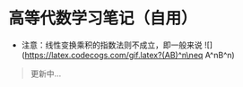 高等代数学习笔记（自用）
====
* 注意：线性变换乘积的指数法则不成立，即一般来说
![](https://latex.codecogs.com/gif.latex?(AB)^n\neq A^nB^n)
>更新中...

